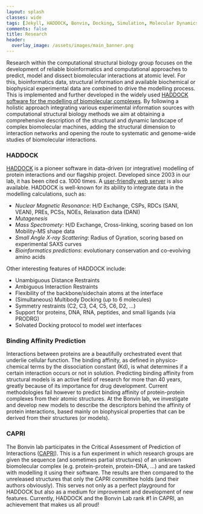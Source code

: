 ```yaml
---
layout: splash
classes: wide
tags: [Jekyll, HADDOCK, Bonvin, Docking, Simulation, Molecular Dynamics, Structural Biology, Computational Biology, Modelling, Protein Structure]
comments: false
title: Research
header:
  overlay_image: /assets/images/main_banner.png
---
```


Research within the computational structural biology group focuses on the development of reliable bioinformatics and computational 
approaches to predict, model and dissect biomolecular interactions at atomic level. For this, bioinformatics data, structural 
information and available biochemical or biophysical experimental data are combined to drive the modelling process. 
This is implemented and further developed in the widely used 
[HADDOCK software for the modelling of biomolecular complexes](/software/haddock2.2).
By following a holistic approach integrating various experimental information sources with computational structural biology methods 
we aim at obtaining a comprehensive description of the structural and dynamic landscape of complex biomolecular machines, adding 
the structural dimension to interaction networks and opening the route to systematic and genome-wide studies of biomolecular 
interactions.

### HADDOCK

[HADDOCK](/software/haddock2.2) is a pioneer software in data-driven (or integrative) modelling of protein interactions and our flagship project. 
Developed since 2003 in our lab, it has been cited ca. 1000 times. A [user-friendly web server](http://haddock.science.uu.nl/services/HADDOCK2.2/haddock.php)
is also available. HADDOCK is well-known for its ability to integrate data in the modelling calculations, such as:

* *Nuclear Magnetic Resonance*: H/D Exchange, CSPs, RDCs (SANI, VEAN), PREs, PCSs, NOEs, Relaxation data (DANI)
* *Mutagenesis*
* *Mass Spectromety*: H/D Exchange, Cross-linking, scoring based on Ion Mobility-MS shape data
* *Small Angle X-ray Scattering*: Radius of Gyration, scoring based on experimental SAXS curves
* *Bioinformatics predictions*: evolutionary conservation and co-evolving amino acids

Other interesting features of HADDOCK include:

* Unambiguous Distance Restraints
* Ambiguous Interaction Restraints
* Flexibility of the backbone/sidechain atoms at the interface
* (Simultaneous) Multibody Docking (up to 6 molecules)
* Symmetry restraints (C2, C3, C4, C5, C6, D2, ...)
* Support for proteins, DNA, RNA, peptides, and small ligands (via PRODRG)
* Solvated Docking protocol to model _wet_ interfaces

### Binding Affinity Prediction

Interactions between proteins are a beautifully orchestrated event that underlie cellular function.
The binding affinity, as defined in physico-chemical terms by the dissociation constant (Kd), is what determines if a certain interaction occurs or not in solution.
Predicting binding affinity from structural models is an active field of research for more than 40 years, greatly because of its importance for drug development.
Current methodologies fail however to predict binding affinity of protein-protein complexes from their atomic structures. 
At the Bonvin lab, we investigate and develop new models to describe the descriptors behind the affinity of protein interactions, based mainly on biophysical properties
that can be derived from their structures (or models).

### CAPRI

The Bonvin lab participates in the Critical Assessment of Prediction of Interactions ([CAPRI](http://www.ebi.ac.uk/msd-srv/capri/)).
This is a fun experiment in which research groups are given the sequence (and sometimes partial structures) of an unknown biomolecular complex (e.g. protein-protein, protein-DNA, ...)
and are tasked with modelling it using their software. The results are then compared to the unreleased structures that only the CAPRI committee holds (and their authors obviously).
This serves not only as a perfect playground for HADDOCK but also as a medium for improvement and development of new features.
Currently, HADDOCK and the Bonvin Lab rank #1 in CAPRI, an achievement that makes us all proud!
